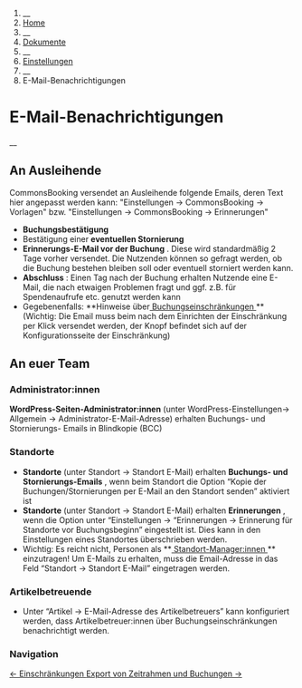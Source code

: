   1. __
  2. [ Home  ](https://commonsbooking.org/)
  3. __
  4. [ Dokumente  ](https://commonsbooking.org/dokumentation/)
  5. __
  6. [ Einstellungen  ](https://commonsbooking.org/docs/einstellungen-2/)
  7. __
  8. E-Mail-Benachrichtigungen 

#  E-Mail-Benachrichtigungen

__

##  An Ausleihende

CommonsBooking versendet an Ausleihende folgende Emails, deren Text hier
angepasst werden kann: "Einstellungen → CommonsBooking → Vorlagen" bzw.
"Einstellungen -> CommonsBooking -> Erinnerungen"

  * **Buchungsbestätigung**
  * Bestätigung einer **eventuellen Stornierung**
  * **Erinnerungs-E-Mail vor der Buchung** . Diese wird standardmäßig 2 Tage vorher versendet. Die Nutzenden können so gefragt werden, ob die Buchung bestehen bleiben soll oder eventuell storniert werden kann. 
  * **Abschluss** : Einen Tag nach der Buchung erhalten Nutzende eine E-Mail, die nach etwaigen Problemen fragt und ggf. z.B. für Spendenaufrufe etc. genutzt werden kann 
  * Gegebenenfalls: **Hinweise über[ Buchungseinschränkungen ](https://commonsbooking.org/docs/erste-schritte/buchungseinschraenkungen-verwalten/) ** (Wichtig: Die Email muss beim nach dem Einrichten der Einschränkung per Klick versendet werden, der Knopf befindet sich auf der Konfigurationsseite der Einschränkung) 

##  An euer Team

###  Administrator:innen

**WordPress-Seiten-Administrator:innen** (unter WordPress-Einstellungen→
Allgemein → Administrator-E-Mail-Adresse) erhalten Buchungs- und Stornierungs-
Emails in Blindkopie (BCC)

###  Standorte

  * **Standorte** (unter Standort → Standort E-Mail) erhalten **Buchungs- und Stornierungs-Emails** , wenn beim Standort die Option “Kopie der Buchungen/Stornierungen per E-Mail an den Standort senden” aktiviert ist 
  * **Standorte** (unter Standort → Standort E-Mail) erhalten **Erinnerungen** , wenn die Option unter “Einstellungen → “Erinnerungen → Erinnerung für Standorte vor Buchungsbeginn” eingestellt ist. Dies kann in den Einstellungen eines Standortes überschrieben werden. 
  * Wichtig: Es reicht nicht, Personen als **[ Standort-Manager:innen ](https://commonsbooking.org/docs/grundlagen/rechte-des-commonsbooking-manager/) ** einzutragen! Um E-Mails zu erhalten, muss die Email-Adresse in das Feld “Standort → Standort E-Mail” eingetragen werden. 

###  Artikelbetreuende

  * Unter “Artikel → E-Mail-Adresse des Artikelbetreuers” kann konfiguriert werden, dass Artikelbetreuer:innen über Buchungseinschränkungen benachrichtigt werden. 

###  Navigation

[ ← Einschränkungen
](https://commonsbooking.org/docs/einstellungen-2/einschraenkungen/) [ Export
von Zeitrahmen und Buchungen →
](https://commonsbooking.org/docs/einstellungen-2/export/)

